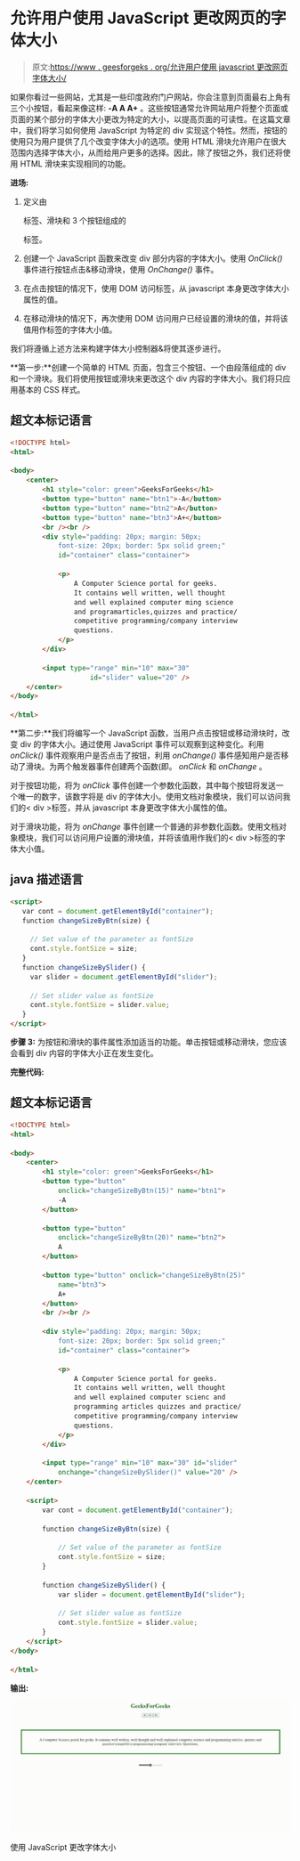 # 允许用户使用 JavaScript 更改网页的字体大小

> 原文:[https://www . geesforgeks . org/允许用户使用 javascript 更改网页字体大小/](https://www.geeksforgeeks.org/allow-users-to-change-font-size-of-a-webpage-using-javascript/)

如果你看过一些网站，尤其是一些印度政府门户网站，你会注意到页面最右上角有三个小按钮，看起来像这样: **-A A A+** 。这些按钮通常允许网站用户将整个页面或页面的某个部分的字体大小更改为特定的大小，以提高页面的可读性。在这篇文章中，我们将学习如何使用 JavaScript 为特定的 div 实现这个特性。然而，按钮的使用只为用户提供了几个改变字体大小的选项。使用 HTML 滑块允许用户在很大范围内选择字体大小，从而给用户更多的选择。因此，除了按钮之外，我们还将使用 HTML 滑块来实现相同的功能。

**进场:**

1.  定义由

    标签、滑块和 3 个按钮组成的

    标签。
2.  创建一个 JavaScript 函数来改变 div 部分内容的字体大小。使用 *OnClick()* 事件进行按钮点击&移动滑块，使用 *OnChange()* 事件。
3.  在点击按钮的情况下，使用 DOM 访问标签，从 javascript 本身更改字体大小属性的值。
4.  在移动滑块的情况下，再次使用 DOM 访问用户已经设置的滑块的值，并将该值用作标签的字体大小值。

我们将遵循上述方法来构建字体大小控制器&将使其逐步进行。

**第一步:**创建一个简单的 HTML 页面，包含三个按钮、一个由段落组成的 div 和一个滑块。我们将使用按钮或滑块来更改这个 div 内容的字体大小。我们将只应用基本的 CSS 样式。

## 超文本标记语言

```html
<!DOCTYPE html>
<html>

<body>
    <center>
        <h1 style="color: green">GeeksForGeeks</h1>
        <button type="button" name="btn1">-A</button>
        <button type="button" name="btn2">A</button>
        <button type="button" name="btn3">A+</button>
        <br /><br />
        <div style="padding: 20px; margin: 50px;
            font-size: 20px; border: 5px solid green;"
            id="container" class="container">

            <p>
                A Computer Science portal for geeks. 
                It contains well written, well thought 
                and well explained computer ming science 
                and programarticles,quizzes and practice/ 
                competitive programming/company interview 
                questions.
            </p>
        </div>

        <input type="range" min="10" max="30" 
                    id="slider" value="20" />
    </center>
</body>

</html>
```

**第二步:**我们将编写一个 JavaScript 函数，当用户点击按钮或移动滑块时，改变 div 的字体大小。通过使用 JavaScript 事件可以观察到这种变化。利用 *onClick()* 事件观察用户是否点击了按钮，利用 *onChange()* 事件感知用户是否移动了滑块。为两个触发器事件创建两个函数(即。 *onClick* 和 *onChange* 。

对于按钮功能，将为 *onClick* 事件创建一个参数化函数，其中每个按钮将发送一个唯一的数字，该数字将是 div 的字体大小。使用文档对象模块，我们可以访问我们的< div >标签，并从 javascript 本身更改字体大小属性的值。

对于滑块功能，将为 *onChange* 事件创建一个普通的非参数化函数。使用文档对象模块，我们可以访问用户设置的滑块值，并将该值用作我们的< div >标签的字体大小值。

## java 描述语言

```html
<script>
   var cont = document.getElementById("container");
   function changeSizeByBtn(size) {

     // Set value of the parameter as fontSize
     cont.style.fontSize = size;
   }
   function changeSizeBySlider() {
     var slider = document.getElementById("slider");

     // Set slider value as fontSize
     cont.style.fontSize = slider.value;
   }
</script>
```

**步骤 3:** 为按钮和滑块的事件属性添加适当的功能。单击按钮或移动滑块，您应该会看到 div 内容的字体大小正在发生变化。

**完整代码:**

## 超文本标记语言

```html
<!DOCTYPE html>
<html>

<body>
    <center>
        <h1 style="color: green">GeeksForGeeks</h1>
        <button type="button" 
            onclick="changeSizeByBtn(15)" name="btn1">
            -A
        </button>

        <button type="button" 
            onclick="changeSizeByBtn(20)" name="btn2">
            A
        </button>

        <button type="button" onclick="changeSizeByBtn(25)"
            name="btn3">
            A+
        </button>
        <br /><br />

        <div style="padding: 20px; margin: 50px;
            font-size: 20px; border: 5px solid green;" 
            id="container" class="container">

            <p>
                A Computer Science portal for geeks. 
                It contains well written, well thought 
                and well explained computer scienc and 
                programming articles quizzes and practice/ 
                competitive programming/company interview 
                questions.
            </p>
        </div>

        <input type="range" min="10" max="30" id="slider"
            onchange="changeSizeBySlider()" value="20" />
    </center>

    <script>
        var cont = document.getElementById("container");

        function changeSizeByBtn(size) {

            // Set value of the parameter as fontSize
            cont.style.fontSize = size;
        }

        function changeSizeBySlider() {
            var slider = document.getElementById("slider");

            // Set slider value as fontSize
            cont.style.fontSize = slider.value;
        }
    </script>
</body>

</html>
```

**输出:**

![](img/46001ad70cae8763c31a908868945fa1.png)

使用 JavaScript 更改字体大小